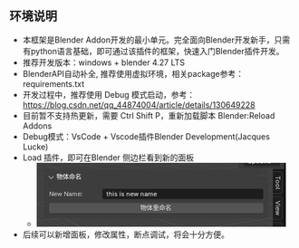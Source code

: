 ## 环境说明
- 本框架是Blender Addon开发的最小单元。完全面向Blender开发新手，只需有python语言基础，即可通过该插件的框架，快速入门Blender插件开发。
- 推荐开发版本：windows + blender 4.27 LTS
- BlenderAPI自动补全, 推荐使用虚拟环境，相关package参考：requirements.txt
- 开发过程中，推荐使用 Debug 模式启动，参考：https://blog.csdn.net/qq_44874004/article/details/130649228
- 目前暂不支持热更新，需要 Ctrl Shift P，重新加载脚本 Blender:Reload Addons
- Debug模式：VsCode + Vscode插件Blender Development(Jacques Lucke)
- Load 插件，即可在Blender 侧边栏看到新的面板
  - ![addon_content.png](imgs/addon_content.png)
- 后续可以新增面板，修改属性，断点调试，将会十分方便。